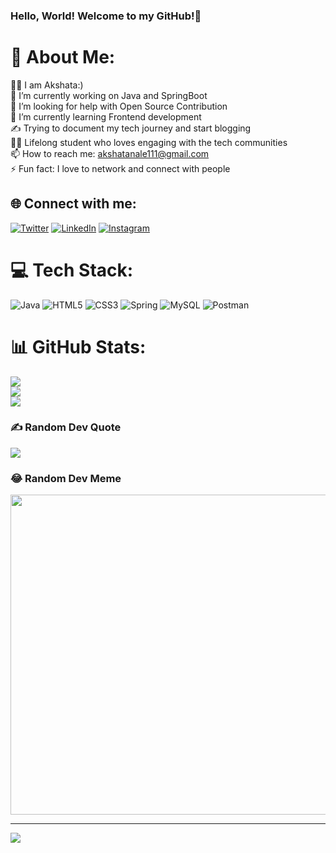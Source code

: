 ### Hello, World! Welcome to my GitHub!👋

<!--
**Akshata-Nale/Akshata-Nale** is a ✨ _special_ ✨ repository because its `README.md` (this file) appears on your GitHub profile.

Here are some ideas to get you started:

- 🔭 I’m currently working on ...
- 🌱 I’m currently learning ...
- 👯 I’m looking to collaborate on ...
- 🤔 I’m looking for help with ...
- 💬 Ask me about ...
- 📫 How to reach me: ...
- 😄 Pronouns: ...
- ⚡ Fun fact: ...
-->
# 💫 About Me:
🙋‍♀️ I am Akshata:)<br>
🔭 I’m currently working on Java and SpringBoot<br>
🤝 I’m looking for help with Open Source Contribution<br>
🌱 I’m currently learning Frontend development<br>
✍️ Trying to document my tech journey and start blogging<br>
👩‍💻 Lifelong student who loves engaging with the tech communities<br>
📫 How to reach me: akshatanale111@gmail.com <br>
⚡ Fun fact: I love to network and connect with people


## 🌐 Connect with me:
[![Twitter](https://img.shields.io/badge/Twitter-%231DA1F2.svg?logo=Twitter&logoColor=white)](https://twitter.com/AkshataNale)  [![LinkedIn](https://img.shields.io/badge/LinkedIn-%230077B5.svg?logo=linkedin&logoColor=white)](https://linkedin.com/in/akshata-nale) 
[![Instagram](https://img.shields.io/badge/Instagram-%23E4405F.svg?logo=Instagram&logoColor=white)](https://instagram.com/_akshataaa__)

# 💻 Tech Stack:
![Java](https://img.shields.io/badge/java-%23ED8B00.svg?style=for-the-badge&logo=java&logoColor=white) ![HTML5](https://img.shields.io/badge/html5-%23E34F26.svg?style=for-the-badge&logo=html5&logoColor=white) ![CSS3](https://img.shields.io/badge/css3-%231572B6.svg?style=for-the-badge&logo=css3&logoColor=white) ![Spring](https://img.shields.io/badge/spring-%236DB33F.svg?style=for-the-badge&logo=spring&logoColor=white) ![MySQL](https://img.shields.io/badge/mysql-%2300f.svg?style=for-the-badge&logo=mysql&logoColor=white) ![Postman](https://img.shields.io/badge/Postman-FF6C37?style=for-the-badge&logo=postman&logoColor=white)
# 📊 GitHub Stats:
![](https://github-readme-stats.vercel.app/api?username=Akshata-Nale&theme=dark&hide_border=false&include_all_commits=true&count_private=true)<br/>
![](https://github-readme-streak-stats.herokuapp.com/?user=Akshata-Nale&theme=dark&hide_border=false)<br/>
![](https://github-readme-stats.vercel.app/api/top-langs/?username=Akshata-Nale&theme=dark&hide_border=false&include_all_commits=true&count_private=true&layout=compact)

### ✍️ Random Dev Quote
![](https://quotes-github-readme.vercel.app/api?type=horizontal&theme=dark)

### 😂 Random Dev Meme
<img src="https://rm.up.railway.app/" width="512px"/>

---
[![](https://visitcount.itsvg.in/api?id=Akshata-Nale&icon=0&color=0)](https://visitcount.itsvg.in)

<!-- Proudly created with GPRM ( https://gprm.itsvg.in ) -->
